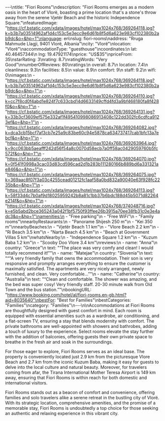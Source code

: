 ---\ntitle: "Fiori Rooms"\ndescription: "Fiori Rooms emerges as a modern oasis in the heart of Vlorë, boasting a prime location that's a stone's throw away from the serene Vjetër Beach and the historic Independence Square."\nfeaturedImage: "https://cf.bstatic.com/xdata/images/hotel/max1024x768/369264118.jpg?k=b3b7a03514962af1d4c153c5e3ecc9e6d61b8f5d6a623e983cf102380b2ab9dc&o=&hp=1"\nlanguage: en\nslug: fiori-rooms\naddress: "Rruga Mahmude Llagji, 9401 Vlorë, Albania"\ncity: "Vlorë"\nlocation: "Vlorë"\naccommodationType: "guesthouse"\ncoordinates:\n  lat: 40.46457344\n  lng: 19.47921174\nprice: "US$35"\npriceFrom: 35\nstarRating: 3\nrating: 8.7\nratingWords: "Very Good"\nnumberOfReviews: 80\nratings:\n  overall: 8.7\n  location: 7.4\n  cleanliness: 9.3\n  facilities: 8.5\n  value: 8.9\n  comfort: 9\n  staff: 9.2\n  wifi: 0\nimages:\n  - "https://cf.bstatic.com/xdata/images/hotel/max1024x768/369264118.jpg?k=b3b7a03514962af1d4c153c5e3ecc9e6d61b8f5d6a623e983cf102380b2ab9dc&o=&hp=1"\n  - "https://cf.bstatic.com/xdata/images/hotel/max1024x768/369264110.jpg?k=cc7f8cd0f4abd1e824f7c633cbd14d6633149cffd4fd3a9bf468180fa8f428f0&o=&hp=1"\n  - "https://cf.bstatic.com/xdata/images/hotel/max1024x768/369264131.jpg?k=33b3cf3609ef575e332af1f495410998086913408c122dd302fc6cdfca9123ef&o=&hp=1"\n  - "https://cf.bstatic.com/xdata/images/hotel/max1024x768/369264082.jpg?k=dca3cb15bcf7af3cb7e25a9c83be60c94e5878ca634737417cab1bfc13a7ebcf&o=&hp=1"\n  - "https://cf.bstatic.com/xdata/images/hotel/max1024x768/369263964.jpg?k=9cc063bb5aeafff242d56f54a8c0070d58ecb7a0ff58ac0429059760b5fc572f&o=&hp=1"\n  - "https://cf.bstatic.com/xdata/images/hotel/max1024x768/369264070.jpg?k=0f541f0998a3cac03d83cd596cad2d1b283b111280166b889bd6a331321ae846&o=&hp=1"\n  - "https://cf.bstatic.com/xdata/images/hotel/max1024x768/369264075.jpg?k=369aac8f07f3a03c4255cead01212fc1aaf58a0bd832a90040e63f928fc2235b&o=&hp=1"\n  - "https://cf.bstatic.com/xdata/images/hotel/max1024x768/369264113.jpg?k=58f33d4c7b0af9d18025959242b8a81c1bb37b6bdc188d45b5071d82264e214f&o=&hp=1"\n  - "https://cf.bstatic.com/xdata/images/hotel/max1024x768/374048716.jpg?k=e5b5abd2bce365243a042f1bf5750f93ffee26b3915a70ee38fb31c0e3e4adc3&o=&hp=1"\namenities:\n  - "Free parking"\n  - "Free WiFi"\n  - "Family rooms"\nnearbyRestaurants:\n  - "Panorame Shijesh 250 m"\n  - "Kei 350 m"\nnearbyBeaches:\n  - "Vjetër Beach 1.1 km"\n  - "Vlore Beach 2.2 km"\n  - "Ri Beach 3.5 km"\n  - "Narta Beach 4.5 km"\n  - "Beach at Government Villas 5 km"\nwhatsNearby:\n  - "Independence Square 1.2 km"\n  - "Kuzum Baba 1.2 km"\n  - "Scooby Doo Vlore 3.4 km"\nreviews:\n  - name: "Anna"\n    country: "Greece"\n    text: "“The place was very comfy and clean! I would totally recommend it!”"\n  - name: "Matejae"\n    country: "Slovenia"\n    text: "“\"A very friendly family that owns the accommodation. Their son is very responsive and promptly arranges everything to ensure the customer is maximally satisfied. The apartments are very nicely arranged, newly furnished, and clean. Very comfortable...”"\n  - name: "Catherine"\n    country: "Australia"\n    text: "“Clean and comfortable. The shower was amazing, and the bed was super cosy! Very friendly staff. 20-30 minute walk from Old Town and the bus station.”"\nbookingURL: "https://www.booking.com/hotel/al/fiori-rooms.en-gb.html?aid=8035640"\nbestFor: "Best for Families"\nbestCategories: "Families"\ncategory: "Families"\n---\n\nAccommodations at Fiori Rooms are thoughtfully designed with guest comfort in mind. Each room is equipped with essential amenities such as a wardrobe, air conditioning, and a flat-screen TV, ensuring a stay that blends modernity with comfort. The private bathrooms are well-appointed with showers and bathrobes, adding a touch of luxury to the experience. Select rooms elevate the stay further with the addition of balconies, offering guests their own private space to breathe in the fresh air and soak in the surroundings.

For those eager to explore, Fiori Rooms serves as an ideal base. The property is conveniently located just 2.9 km from the picturesque Vlore Beach and 2.7 km from the iconic Kuzum Baba, making it easy for guests to delve into the local culture and natural beauty. Moreover, for travelers coming from afar, the Tirana International Mother Teresa Airport is 149 km away, ensuring that Fiori Rooms is within reach for both domestic and international visitors.

Fiori Rooms stands out as a beacon of comfort and convenience, offering families and solo travelers alike a serene retreat in the bustling city of Vlorë. With its strategic location, comprehensive amenities, and the promise of a memorable stay, Fiori Rooms is undoubtedly a top choice for those seeking an authentic and relaxing experience in this vibrant city.